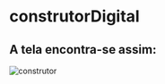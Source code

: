 # construtorDigital

## A tela encontra-se assim:
![construtor](https://user-images.githubusercontent.com/12499627/63542533-f69d1780-c4f6-11e9-9bfb-a7f1480889e8.PNG)
